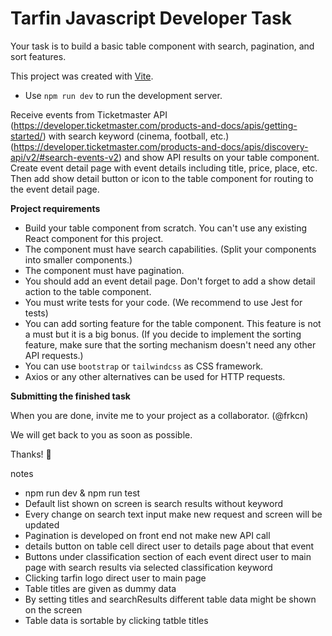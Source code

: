 # Tarfin Javascript Developer Task

Your task is to build a basic table component with search, pagination, and sort features.

This project was created with [Vite](https://github.com/vitejs/vite).
- Use `npm run dev` to run the development server.

Receive events from Ticketmaster API (https://developer.ticketmaster.com/products-and-docs/apis/getting-started/) with search keyword (cinema, football, etc.) (https://developer.ticketmaster.com/products-and-docs/apis/discovery-api/v2/#search-events-v2) and show API results on your table component. Create event detail page with event details including title, price, place, etc. Then add show detail button or icon to the table component for routing to the event detail page. 

**Project requirements**

* Build your table component from scratch. You can't use any existing React component for this project.
* The component must have search capabilities. (Split your components into smaller components.) 
* The component must have pagination.
* You should add an event detail page. Don't forget to add a show detail action to the table component.
* You must write tests for your code. (We recommend to use Jest for tests)
* You can add sorting feature for the table component. This feature is not a must but it is a big bonus. (If you decide to implement the sorting feature, make sure that the sorting mechanism doesn't need any other API requests.)
* You can use `bootstrap` or `tailwindcss` as CSS framework.
* Axios or any other alternatives can be used for HTTP requests.

**Submitting the finished task**   

When you are done, invite me to your project as a collaborator. (@frkcn)

We will get back to you as soon as possible.

Thanks! 🚀


notes
* npm run dev & npm run test
* Default list shown on screen is search results without keyword
* Every change on search text input make new request and screen will be updated
* Pagination is developed on front end not make new API call
* details button on table cell direct user to details page about that event
* Buttons under classification section of each event direct user to main page with search results via selected classification keyword
* Clicking tarfin logo direct user to main page
* Table titles are given as dummy data
* By setting titles and searchResults different table data might be shown on the screen
* Table data is sortable by clicking tatble titles